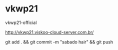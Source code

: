 # vkwp21
vkwp21-official

http://vkwp21.viskoo-cloud-server.com.br/

git add . && git commit -m "sabado hair" && git push
